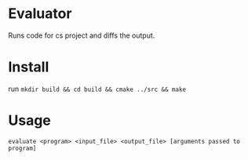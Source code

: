 # Evaluator
Runs code for cs project and diffs the output.

Install
========
run `mkdir build && cd build && cmake ../src && make`

Usage
======
`evaluate <program> <input_file> <output_file> [arguments passed to program]`
